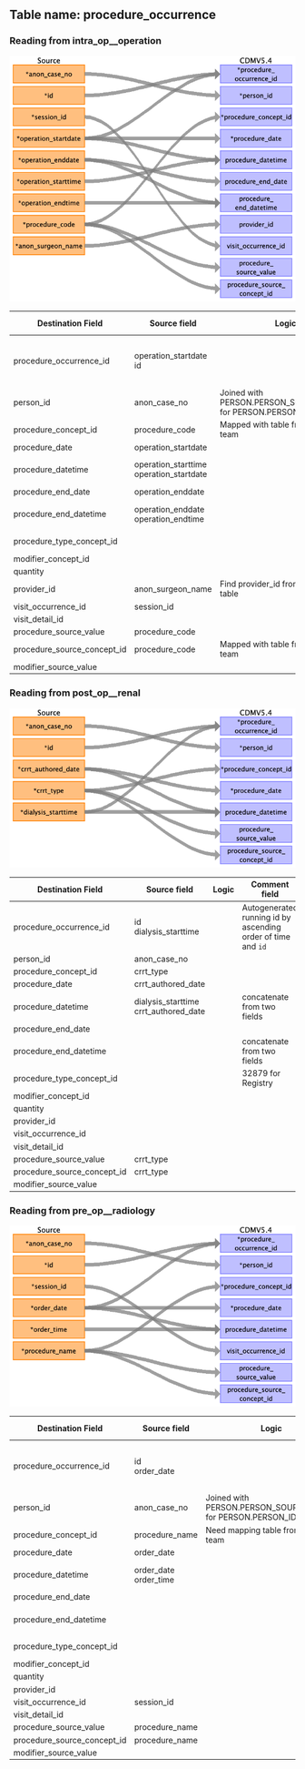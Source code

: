 ## Table name: procedure_occurrence

### Reading from intra_op__operation

![](md_files/image15.png)

| Destination Field | Source field | Logic | Comment field |
| --- | --- | --- | --- |
| procedure_occurrence_id | operation_startdate<br>id |  | Autogenerated running id by ascending order of time and `id` |
| person_id | anon_case_no | Joined with PERSON.PERSON_SOURCE_VALUE for PERSON.PERSON_ID |  |
| procedure_concept_id | procedure_code | Mapped with table from Vocab team |  |
| procedure_date | operation_startdate |  |  |
| procedure_datetime | operation_starttime<br>operation_startdate |  | concatenate from two fields |
| procedure_end_date | operation_enddate |  |  |
| procedure_end_datetime | operation_enddate<br>operation_endtime |  | concatenate from two fields |
| procedure_type_concept_id |  |  | 32879 for Registry |
| modifier_concept_id |  |  |  |
| quantity |  |  |  |
| provider_id | anon_surgeon_name | Find provider_id from provider table |  |
| visit_occurrence_id | session_id |  |  |
| visit_detail_id |  |  |  |
| procedure_source_value | procedure_code |  |  |
| procedure_source_concept_id | procedure_code | Mapped with table from Vocab team |  |
| modifier_source_value |  |  |  |

### Reading from post_op__renal

![](md_files/image16.png)

| Destination Field | Source field | Logic | Comment field |
| --- | --- | --- | --- |
| procedure_occurrence_id | id<br>dialysis_starttime |  | Autogenerated running id by ascending order of time and `id` |
| person_id | anon_case_no |  |  |
| procedure_concept_id | crrt_type |  |  |
| procedure_date | crrt_authored_date |  |  |
| procedure_datetime | dialysis_starttime<br>crrt_authored_date |  | concatenate from two fields |
| procedure_end_date |  |  |  |
| procedure_end_datetime |  |  | concatenate from two fields |
| procedure_type_concept_id |  |  | 32879 for Registry |
| modifier_concept_id |  |  |  |
| quantity |  |  |  |
| provider_id |  |  |  |
| visit_occurrence_id |  |  |  |
| visit_detail_id |  |  |  |
| procedure_source_value | crrt_type |  |  |
| procedure_source_concept_id | crrt_type |  |  |
| modifier_source_value |  |  |  |

### Reading from pre_op__radiology

![](md_files/image17.png)

| Destination Field | Source field | Logic | Comment field |
| --- | --- | --- | --- |
| procedure_occurrence_id | id<br>order_date |  | Autogenerated running id by ascending order of time and `id` |
| person_id | anon_case_no | Joined with PERSON.PERSON_SOURCE_VALUE for PERSON.PERSON_ID |  |
| procedure_concept_id | procedure_name | Need mapping table from Vocab team |  |
| procedure_date | order_date |  |  |
| procedure_datetime | order_date<br>order_time |  | concatenate from two fields |
| procedure_end_date |  |  |  |
| procedure_end_datetime |  |  | concatenate from two fields |
| procedure_type_concept_id |  |  | 32879 for Registry |
| modifier_concept_id |  |  |  |
| quantity |  |  |  |
| provider_id |  |  |  |
| visit_occurrence_id | session_id |  |  |
| visit_detail_id |  |  |  |
| procedure_source_value | procedure_name |  |  |
| procedure_source_concept_id | procedure_name |  |  |
| modifier_source_value |  |  |  |

